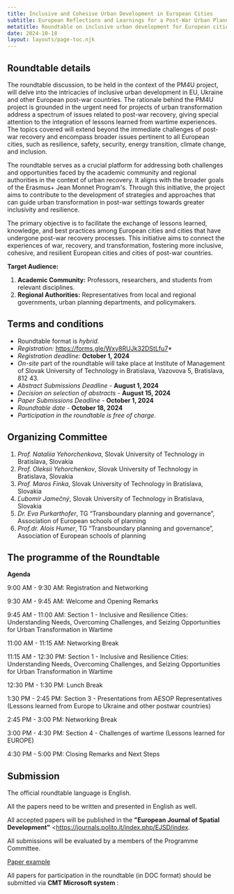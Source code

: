 ```yaml
---
title: Inclusive and Cohesive Urban Development in European Cities
subtitle: European Reflections and Learnings for a Post-War Urban Planning
metatitle: Roundtable on inclusive urban development for European cities and post-war countries in Slovak University of Technology in Bratislava jointly with AESOP and Spectra Centre of Excellence EU. In the framework of the PM4U project.
date: 2024-10-18
layout: layouts/page-toc.njk
---
```


<h2 class="subtitle" id="details">Roundtable details</h2>

The roundtable discussion, to be held in the context of the PM4U project, will delve into the intricacies of inclusive urban development in EU, Ukraine and other European post-war countries. The rationale behind the PM4U project is grounded in the urgent need for projects of urban transformation address a spectrum of issues related to post-war recovery, giving special attention to the integration of lessons learned from wartime experiences. The topics covered will extend beyond the immediate challenges of post-war recovery and encompass broader issues pertinent to all European cities, such as resilience, safety, security, energy transition, climate change, and inclusion.

The roundtable serves as a crucial platform for addressing both challenges and opportunities faced by the academic community and regional authorities in the context of urban recovery. It aligns with the broader goals of the Erasmus+ Jean Monnet Program's. Through this initiative, the project aims to contribute to the development of strategies and approaches that can guide urban transformation in post-war settings towards greater inclusivity and resilience.

The primary objective is to facilitate the exchange of lessons learned, knowledge, and best practices among European cities and cities that have undergone post-war recovery processes. This initiative aims to connect the experiences of war, recovery, and transformation, fostering more inclusive, cohesive, and resilient European cities and cities of post-war countries.

<b>Target Audience:</b>

1.	<b>Academic Community:</b> Professors, researchers, and students from relevant disciplines.
2.	<b>Regional Authorities:</b> Representatives from local and regional governments, urban planning departments, and policymakers.

<h2 class="subtitle" id="terms">Terms and conditions</h2>

- Roundtable format is *hybrid.*
- *Registration:* https://forms.gle/Wxy8RUJk32DStLfu7*
- *Registration deadline:* <b>October 1, 2024</b>
- *On-site* part of the roundtable will take place at Institute of Management of Slovak University of Technology in Bratislava, Vazovova 5,  Bratislava, 812 43.
- *Abstract Submissions Deadline* - <b> August 1, 2024 </b>
- *Decision on selection of abstracts* - <b> August 15, 2024 </b>
- *Paper Submissions Deadline* - <b> October 1, 2024 </b>
- *Roundtable date* -  <b> October 18, 2024 </b>
- *Participation in the roundtable is free of charge.*

<h2 class="subtitle" id="org-committee">Organizing Committee</h2>

1. *Prof. Nataliia Yehorchenkova*, Slovak University of Technology in Bratislava, Slovakia
2. *Prof. Oleksii Yehorchenkov*, Slovak University of Technology in Bratislava, Slovakia
3. *Prof. Maros Finka*, Slovak University of Technology in Bratislava, Slovakia
4. *Ľubomír Jamečný*, Slovak University of Technology in Bratislava, Slovakia
5. *Dr. Eva Purkarthofer*,  TG “Transboundary planning and governance”, Association of European schools of planning
5. *Prof.dr. Alois Humer*,  TG “Transboundary planning and governance”, Association of European schools of planning

<h2 class="subtitle" id="programme">The programme of the Roundtable</h2>

**Agenda**

9:00 AM - 9:30 AM: Registration and Networking

9:30 AM - 9:45 AM: Welcome and Opening Remarks

9:45 AM - 11:00 AM: Section 1 - Inclusive and Resilience Cities: Understanding Needs, Overcoming Challenges, and Seizing Opportunities for Urban Transformation in Wartime

11:00 AM - 11:15 AM: Networking Break

11:15 AM - 12:30 PM: Section 1 - Inclusive and Resilience Cities: Understanding Needs, Overcoming Challenges, and Seizing Opportunities for Urban Transformation in Wartime

12:30 PM - 1:30 PM: Lunch Break

1:30 PM - 2:45 PM: Section 3 - Presentations from AESOP Representatives (Lessons learned from Europe to Ukraine and other postwar countries)

2:45 PM - 3:00 PM: Networking Break

3:00 PM - 4:30 PM: Section 4 - Challenges of wartime (Lessons learned for EUROPE)

4:30 PM - 5:00 PM: Closing Remarks and Next Steps

<h2 class="subtitle" id="submission">Submission</h2>
The official roundtable language is English.

All the papers need to be written and presented in English as well.

All accepted papers will be published in the <b>"European Journal of Spatial Development"</b> <https://journals.polito.it/index.php/EJSD/index. 

All submissions will be evaluated by a members of the Programme Committee. 

<a target="_blank" href="https://ojs.ecsdev.org/index.php/ejsd/article/view/71/65">Paper example</a>

All papers for participation in the roundtable (in DOC format) should be submitted via <b> CMT Microsoft system </b>: 
